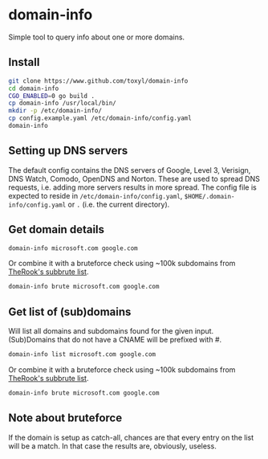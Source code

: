 # domain-info
Simple tool to query info about one or more domains.

## Install
```bash
git clone https://www.github.com/toxyl/domain-info
cd domain-info
CGO_ENABLED=0 go build .
cp domain-info /usr/local/bin/
mkdir -p /etc/domain-info/
cp config.example.yaml /etc/domain-info/config.yaml
domain-info
```

## Setting up DNS servers
The default config contains the DNS servers of Google, Level 3, Verisign, DNS Watch, Comodo, OpenDNS and Norton. These are used to spread DNS requests, i.e. adding more servers results in more spread. The config file is expected to reside in `/etc/domain-info/config.yaml`, `$HOME/.domain-info/config.yaml` or `.` (i.e. the current directory). 

## Get domain details
```bash
domain-info microsoft.com google.com
```

Or combine it with a bruteforce check using ~100k subdomains from [TheRook's subbrute list](https://github.com/TheRook/subbrute).
```bash
domain-info brute microsoft.com google.com
```

## Get list of (sub)domains
Will list all domains and subdomains found for the given input. (Sub)Domains that do not have a CNAME will be prefixed with #.
```bash
domain-info list microsoft.com google.com
```

Or combine it with a bruteforce check using ~100k subdomains from [TheRook's subbrute list](https://github.com/TheRook/subbrute).
```bash
domain-info brute microsoft.com google.com
```

## Note about bruteforce
If the domain is setup as catch-all, chances are that every entry on the list will be a match. In that case the results are, obviously, useless.